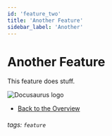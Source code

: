 ```yaml
---
id: 'feature_two'
title: 'Another Feature'
sidebar_label: 'Another'
---
```


#  Another Feature

This feature does stuff. 

![Docusaurus logo](/img/docusaurus.png)

* [Back to the Overview](/overview)

###### tags: `feature`
